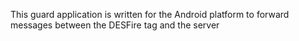 This guard application is written for the Android platform to forward messages between the DESFire tag and the server